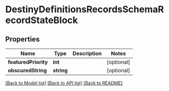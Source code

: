 # DestinyDefinitionsRecordsSchemaRecordStateBlock

## Properties
Name | Type | Description | Notes
------------ | ------------- | ------------- | -------------
**featuredPriority** | **int** |  | [optional] 
**obscuredString** | **string** |  | [optional] 

[[Back to Model list]](../README.md#documentation-for-models) [[Back to API list]](../README.md#documentation-for-api-endpoints) [[Back to README]](../README.md)


